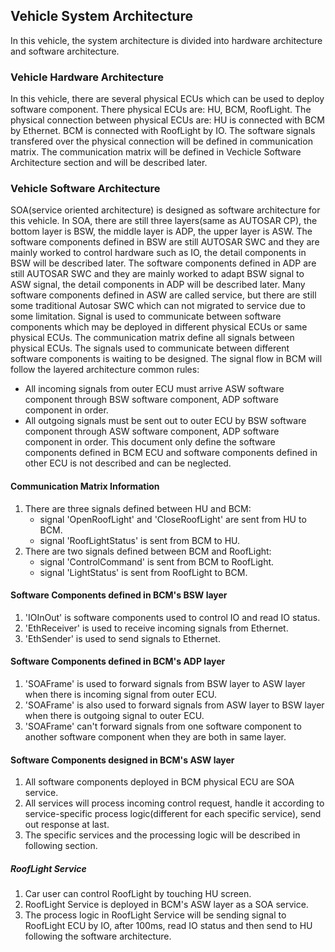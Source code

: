 ## Vehicle System Architecture
In this vehicle, the system architecture is divided into hardware architecture and software architecture.

### Vehicle Hardware Architecture
In this vehicle, there are several physical ECUs which can be used to deploy software component. 
There physical ECUs are: HU, BCM, RoofLight. 
The physical connection between physical ECUs are: HU is connected with BCM by Ethernet. BCM is connected with RoofLight by IO.
The software signals transfered over the physical connection will be defined in communication matrix. 
The communication matrix will be defined in Vechicle Software Architecture section and will be described later.

### Vehicle Software Architecture
SOA(service oriented architecture) is designed as software architecture for this vehicle. 
In SOA, there are still three layers(same as AUTOSAR CP), the bottom layer is BSW, the middle layer is ADP, the upper layer is ASW.
The software components defined in BSW are still AUTOSAR SWC and they are mainly worked to control hardware such as IO, the detail components in BSW will be described later.
The software components defined in ADP are still AUTOSAR SWC  and they are mainly worked to adapt BSW signal to ASW signal, the detail components in ADP will be described later.
Many software components defined in ASW are called service, but there are still some traditional Autosar SWC which can not migrated to service due to some limitation.
Signal is used to communicate between software components which may be deployed in different physical ECUs or same physical ECUs.
The communication matrix define all signals between physical ECUs.
The signals used to communicate between different software components is waiting to be designed.
The signal flow in BCM will follow the layered architecture common rules: 
* All incoming signals from outer ECU must arrive ASW software component through BSW software component, ADP software component in order.
* All outgoing signals must be sent out to outer ECU by BSW software component through ASW software component, ADP software component in order.
This document only define the software components defined in BCM ECU and software components defined in other ECU is not described and can be neglected.

#### Communication Matrix Information
1. There are three signals defined between HU and BCM:
   - signal 'OpenRoofLight' and 'CloseRoofLight' are sent from HU to BCM.
   - signal 'RoofLightStatus' is sent from BCM to HU.
2. There are two signals defined between BCM and RoofLight:
   - signal 'ControlCommand' is sent from BCM to RoofLight.
   - signal 'LightStatus' is sent from RoofLight to BCM.
     
#### Software Components defined in BCM's BSW layer
1. 'IOInOut' is software components used to control IO and read IO status.
2. 'EthReceiver' is used to receive incoming signals from Ethernet.
3. 'EthSender' is used to send signals to Ethernet.

#### Software Components defined in BCM's ADP layer
1. 'SOAFrame' is used to forward signals from BSW layer to ASW layer when there is incoming signal from outer ECU.
2. 'SOAFrame' is also used to forward signals from ASW layer to BSW layer when there is outgoing signal to outer ECU.
3. 'SOAFrame' can't forward signals from one software component to another software component when they are both in same layer.

#### Software Components designed in BCM's ASW layer
1. All software components deployed in BCM physical ECU are SOA service.
2. All services will process incoming control request, handle it according to service-specific process logic(different for each specific service), send out response at last.
3. The specific services and the processing logic will be described in following section.

##### RoofLight Service
1. Car user can control RoofLight by touching HU screen.
2. RoofLight Service is deployed in BCM's ASW layer as a SOA service.
3. The process logic in RoofLight Service will be sending signal to RoofLight ECU by IO, after 100ms, read IO status and then send to HU following the software architecture.
